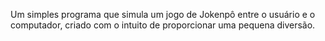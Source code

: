 Um simples programa que simula um jogo de Jokenpô entre o usuário e o computador, criado com o intuito de proporcionar uma pequena diversão.
